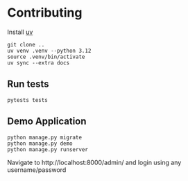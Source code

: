 # Contributing


Install [uv](https://docs.astral.sh/uv/)


    git clone ..
    uv venv .venv --python 3.12
    source .venv/bin/activate
    uv sync --extra docs


## Run tests
    pytests tests


## Demo Application

    python manage.py migrate
    python manage.py demo
    python manage.py runserver

Navigate to http://localhost:8000/admin/ and login using any username/password
